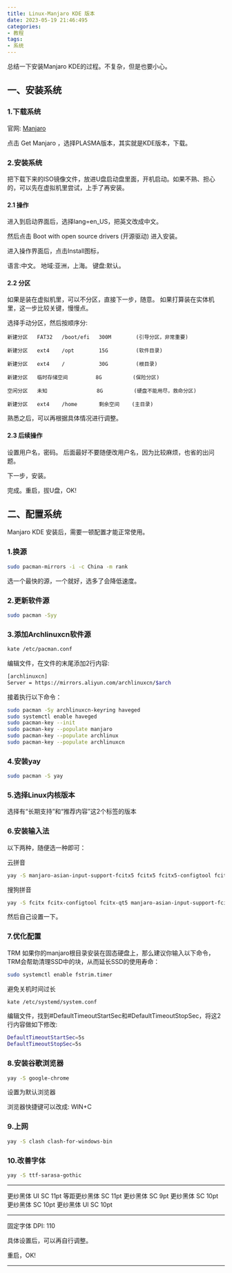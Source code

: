 ```yaml
---
title: Linux-Manjaro KDE 版本
date: 2023-05-19 21:46:495
categories: 
- 教程
tags:
- 系统
---
```


总结一下安装Manjaro KDE的过程。不复杂，但是也要小心。

一、安装系统
---
### 1.下载系统

官网: [Manjaro](https://manjaro.org/)

点击 Get Manjaro ，选择PLASMA版本，其实就是KDE版本，下载。

### 2.安装系统

把下载下来的ISO镜像文件，放进U盘启动盘里面，开机启动。如果不熟、担心的，可以先在虚拟机里尝试，上手了再安装。

#### 2.1 操作

进入到启动界面后，选择lang=en_US，把英文改成中文。

然后点击 Boot with open source drivers (开源驱动) 进入安装。

进入操作界面后，点击Install图标，

语言:中文。  地域:亚洲，上海。  键盘:默认。  

#### 2.2 分区
如果是装在虚拟机里，可以不分区，直接下一步，随意。
如果打算装在实体机里，这一步比较关键，慢慢点。

选择手动分区，然后按顺序分:
```
新建分区   FAT32   /boot/efi   300M        (引导分区，非常重要)

新建分区   ext4    /opt        15G         (软件目录)

新建分区   ext4    /           30G         (根目录)

新建分区   临时存储空间         8G          (保险分区)

空闲分区   未知                8G          (硬盘不能用尽，救命分区)

新建分区   ext4    /home       剩余空间    (主目录)
```
熟悉之后，可以再根据具体情况进行调整。

#### 2.3 后续操作

设置用户名，密码。 后面最好不要随便改用户名，因为比较麻烦，也省的出问题。

下一步，安装。

完成。重启，拔U盘，OK!

二、配置系统
---
Manjaro KDE 安装后，需要一顿配置才能正常使用。

### 1.换源
```bash
sudo pacman-mirrors -i -c China -m rank
```
选一个最快的源，一个就好，选多了会降低速度。

### 2.更新软件源
```bash
sudo pacman -Syy
```

### 3.添加Archlinuxcn软件源
```bash
kate /etc/pacman.conf
```
编辑文件，在文件的末尾添加2行内容:
```bash
[archlinuxcn]
Server = https://mirrors.aliyun.com/archlinuxcn/$arch
```
接着执行以下命令：
```bash
sudo pacman -Sy archlinuxcn-keyring haveged
sudo systemctl enable haveged
sudo pacman-key --init
sudo pacman-key --populate manjaro
sudo pacman-key --populate archlinux
sudo pacman-key --populate archlinuxcn
```

### 4.安装yay
```bash
sudo pacman -S yay
```
### 5.选择Linux内核版本

选择有“长期支持”和“推荐内容”这2个标签的版本

### 6.安装输入法

以下两种，随便选一种即可：

云拼音
```bash
yay -S manjaro-asian-input-support-fcitx5 fcitx5 fcitx5-configtool fcitx5-chinese-addons fcitx5-qt fcitx5-gtk
```

搜狗拼音
```bash
yay -S fcitx fcitx-configtool fcitx-qt5 manjaro-asian-input-support-fcitx fcitx-sogoupinyin
```

然后自己设置一下。

### 7.优化配置
TRM
如果你的manjaro根目录安装在固态硬盘上，那么建议你输入以下命令，TRM会帮助清理SSD中的块，从而延长SSD的使用寿命：
```bash
sudo systemctl enable fstrim.timer
```

避免关机时间过长
```bash
kate /etc/systemd/system.conf
```

编辑文件，找到#DefaultTimeoutStartSec和#DefaultTimeoutStopSec，将这2行内容做如下修改:
```bash
DefaultTimeoutStartSec=5s
DefaultTimeoutStopSec=5s
```

### 8.安装谷歌浏览器
```bash
yay -S google-chrome
```
设置为默认浏览器

浏览器快捷键可以改成: WIN+C

### 9.上网
```bash
yay -S clash clash-for-windows-bin
```

### 10.改善字体
```bash
yay -S ttf-sarasa-gothic
```
---
更纱黑体 UI SC 11pt
等距更纱黑体 SC 11pt
更纱黑体 SC 9pt
更纱黑体 SC 10pt
更纱黑体 SC 10pt
更纱黑体 UI SC 10pt

---
固定字体 DPI: 110

具体设置后，可以再自行调整。

重启，OK!

---

